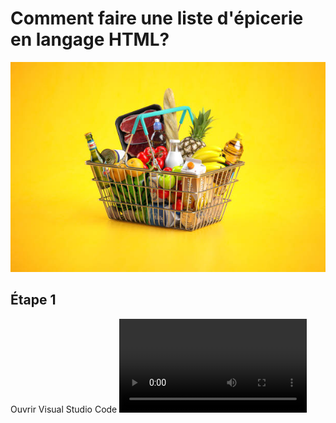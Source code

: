 # Comment faire une liste d'épicerie en langage HTML?
![photo panier épicerie](medias/panier_legumes.jpg)
## Étape 1
Ouvrir Visual Studio Code
![tuto_etp_1](medias/2021_11_17_15_07_29.mp4)
